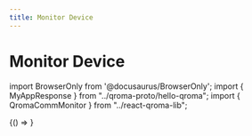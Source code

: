```yaml
---
title: Monitor Device
---
```


# Monitor Device

import BrowserOnly from '@docusaurus/BrowserOnly';
import { MyAppResponse } from "../qroma-proto/hello-qroma";
import { QromaCommMonitor } from "../react-qroma-lib";


<BrowserOnly>
{() =>
  <QromaCommMonitor
    messageType={MyAppResponse}
    />
}
</BrowserOnly>